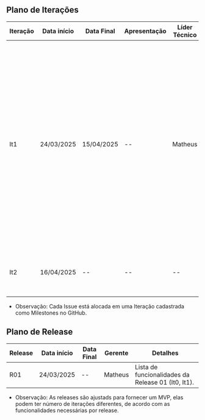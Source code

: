 ## Plano de Iterações

| Iteração | Data início | Data Final | Apresentação | Líder Técnico | Detalhes                                                                                                                                                                                                                                                                                     |
| -------- | ----------- | ---------- | ------------ | ------------- | -------------------------------------------------------------------------------------------------------------------------------------------------------------------------------------------------------------------------------------------------------------------------------------------- |
| It1      | 24/03/2025  | 15/04/2025 | --           | Matheus       | Planejamento e Estudo dos Documentos e Definição de Tecnologias dos projetos; Criação dos Documentos: Documento de Visão, Modelo Conceitual, Lista de User Stories, Plano de Iteração & Plano de Release e Documento inicial do plano arquitetural; Detalhar User Stories para a Iteração 1; |
| It2      | 16/04/2025  | --         | --           | --            | Atualizar documentos; Implementar pelo menos duas user stories.                                                                                                                                                                                                                              |

- Observação: Cada Issue está alocada em uma Iteração cadastrada como Milestones no GitHub.

## Plano de Release

| Release | Data início | Data Final | Gerente | Detalhes                                           |
| ------- | ----------- | ---------- | ------- | -------------------------------------------------- |
| R01     | 24/03/2025  | --         | Matheus | Lista de funcionalidades da Release 01 (It0, It1). |

- Observação: As releases são ajustads para fornecer um MVP, elas podem ter número de iterações diferentes, de acordo com as funcionalidades necessárias por release.
